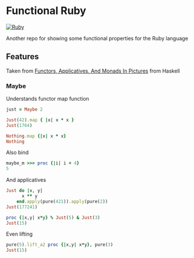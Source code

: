 # Functional Ruby

[![Ruby](https://github.com/bossiernesto/functional_rb/actions/workflows/ruby.yml/badge.svg?branch=main)](https://github.com/bossiernesto/functional_rb/actions/workflows/ruby.yml)

Another repo for showing some functional properties for the Ruby language

## Features 

Taken from [Functors, Applicatives, And Monads In Pictures](http://adit.io/posts/2013-04-17-functors,_applicatives,_and_monads_in_pictures.html) from Haskell

### Maybe

Understands functor map function

~~~ruby
just = Maybe 2
~~~

~~~ruby
Just(42).map { |x| x * x } 
Just(1764)
~~~

~~~ruby
Nothing.map {|x| x * x}
Nothing
~~~

Also bind

~~~ruby
maybe_m >>= proc {|i| i + 4}
5
~~~

And applicatives

~~~ruby
Just do |x, y|
      x ** y
    end.apply(pure(421)).apply(pure(2))
Just(177241)
~~~

~~~ruby
proc {|x,y| x*y} % Just(5) & Just(3) 
Just(15)
~~~

Even lifting

~~~ruby
pure(5).lift_a2 proc {|x,y| x*y}, pure(3)
Just(15)
~~~

